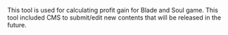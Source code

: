This tool is used for calculating profit gain for Blade and Soul game.
This tool included CMS to submit/edit new contents that will be released in the future.
